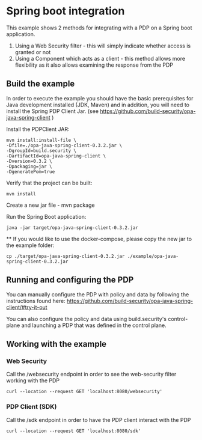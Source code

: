 # Spring boot integration

This example shows 2 methods for integrating with a PDP on a Spring boot application.

1. Using a Web Security filter - this will simply indicate whether access is granted or not
2. Using a Component which acts as a client - this method allows more flexibility as it 
also allows examining the response from the PDP


## Build the example

In order to execute the example you should have the basic prerequisites for Java development
 installed (JDK, Maven) and in addition, you will need to install the Spring PDP Client Jar.
 (see https://github.com/build-security/opa-java-spring-client )

Install the PDPClient JAR:

    mvn install:install-file \
    -Dfile=./opa-java-spring-client-0.3.2.jar \
    -DgroupId=build.security \
    -DartifactId=opa-java-spring-client \
    -Dversion=0.3.2 \
    -Dpackaging=jar \
    -DgeneratePom=true

Verify that the project can be built:

    mvn install

Create a new jar file - 
    mvn package
    
Run the Spring Boot application:

    java -jar target/opa-java-spring-client-0.3.2.jar

** If you would like to use the docker-compose, please copy the new jar to the example folder: 

    cp ./target/opa-java-spring-client-0.3.2.jar ./example/opa-java-spring-client-0.3.2.jar

## Running and configuring the PDP

You can manually configure the PDP with policy and data by following the instructions found
 here:  https://github.com/build-security/opa-java-spring-client/#try-it-out
 
You can also configure the policy and data using build.security's control-plane and 
launching a PDP that was defined in the control plane.

## Working with the example

### Web Security

Call the /websecurity endpoint in order to see the web-security filter working with the PDP

    curl --location --request GET 'localhost:8080/websecurity' 

### PDP Client (SDK)

Call the /sdk endpoint in order to have the PDP client interact with the PDP

    curl --location --request GET 'localhost:8080/sdk'   
